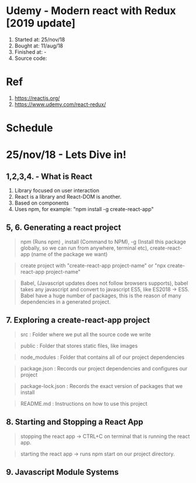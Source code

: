 # Udemy - Modern react with Redux [2019 update]

1. Started at: 25/nov/18
2. Bought at: 11/aug/18
3. Finished at: -
4. Source code: 

# Ref

1. https://reactjs.org/
2. https://www.udemy.com/react-redux/

# Schedule

# 25/nov/18 - Lets Dive in!

## 1,2,3,4. - What is React

1. Library focused on user interaction
2. React is a library and React-DOM is another.
3. Based on components
4. Uses npm, for example:  "npm install -g create-react-app"


## 5, 6. Generating a react project

> npm (Runs npm) , install (Command to NPM), -g (Install this package globally, so we can run from anywhere, terminal etc), create-react-app (name of the package we want)

> create project with "create-react-app project-name" or "npx create-react-app project-name"

> Babel, (Javascript updates does not follow browsers supports), babel takes any javascript and convert to javascript ES5, like ES2018 -> ES5. Babel have a huge number of packages, this is the reason of many dependencies in a generated project.

## 7. Exploring a create-react-app project

> src : Folder where we put all the source code we write

> public :  Folder that stores static files, like images

> node_modules : Folder that contains all of our project dependencies

> package.json : Records our project dependencies and configures our project

> package-lock.json :  Records the exact version of packages that we install

> README.md : Instructions on how to use this project


## 8. Starting and Stopping a React App

> stopping the react app -> CTRL+C on terminal that is running the react app.

> starting the react app -> runs npm start on our project directory.


## 9. Javascript Module Systems